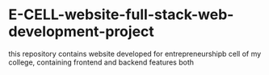 # E-CELL-website-full-stack-web-development-project
this repository contains website developed for entrepreneurshipb cell of my college, containing frontend and backend features both
